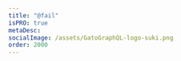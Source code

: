 ```yaml
---
title: "@fail"
isPRO: true
metaDesc:
socialImage: /assets/GatoGraphQL-logo-suki.png
order: 2000
---
```

